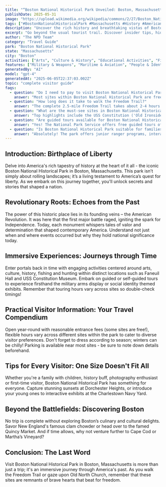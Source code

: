```yaml
---
title: "“Boston National Historical Park Unveiled: Boston, Massachusettss Natural Wonder”"
publishDate: 2025-05-31
image: "https://upload.wikimedia.org/wikipedia/commons/2/27/Boston_National_Historical_Park_Visitor_Center%2C_Boston_MA.jpg"
tags: ["#BostonNationalHistoricalPark #Massachusetts #History #AmericanRevolution #FamilyActivities #PhotographySpots #CulinaryDelights #Boston"]
description: "Uncover the rich history and breathtaking vistas of Boston National Historical Park in Boston, Massachusetts. This comprehensive guide is your key to a memor..."
excerpt: "Go beyond the usual tourist trail. Discover insider tips, hidden gems and practical advice for visiting Bostons historical marvel - The Boston National Historical Park."
author: "The NPD Team"
category: "Travel Guide"
park: "Boston National Historical Park"
state: "Massachusetts"
city: "Boston"
activities: ["Arts", "Culture & History", "Educational Activities", "Fishing & Hunting", "Guided & Self-Guided Tours"]
features: ["Military & Weapons", "Maritime & Aviation", "People & Identity", "U.S. Wars & Conflicts", "Cultural Heritage & Society", "Natural Features & Ecosystems"]
generatedBy: "AI"
model: "gpt-4"
generatedAt: "2025-06-05T22:37:03.002Z"
topic: "complete visitor guide"
faqs:
  - question: "Do I need to pay to visit Boston National Historical Park?"
    answer: "Most sites within Boston National Historical Park are free, including the Freedom Trail, Faneuil Hall, and most visitor centers. However, some sites like the Old South Meeting House, Old State House, and Paul Revere House charge admission fees ($6-12 for adults). The USS Constitution is free to tour."
  - question: "How long does it take to walk the Freedom Trail?"
    answer: "The complete 2.5-mile Freedom Trail takes about 2-4 hours to walk, depending on how much time you spend at each of the 16 historic sites. Many visitors choose to break it into sections over multiple days or focus on specific areas of interest. Guided tours typically last 90 minutes to 2 hours."
  - question: "What are the must-see sites in Boston National Historical Park?"
    answer: "Top highlights include the USS Constitution ('Old Ironsides'), Paul Revere House, Faneuil Hall, Old North Church, and Boston Common. The Freedom Trail connects all major sites, making it easy to visit multiple locations. Each site offers unique insights into Revolutionary War history."
  - question: "Are guided tours available for Boston National Historical Park?"
    answer: "Yes! The National Park Service offers free guided tours of various sites, typically during summer months. Private tour companies also provide paid walking tours, trolley tours, and themed experiences. Check the visitor center for current tour schedules and availability."
  - question: "Is Boston National Historical Park suitable for families with children?"
    answer: "Absolutely! The park offers junior ranger programs, interactive exhibits, and family-friendly tours. The Freedom Trail is easily walkable for children, and many sites feature engaging displays about colonial life and the Revolutionary War. Boston Common provides space for kids to run and play."
---
```


## Introduction: Birthplace of Liberty
Delve into America's rich tapestry of history at the heart of it all - the iconic Boston National Historical Park in Boston, Massachusetts. This park isn’t simply about rolling landscapes; it’s a living testament to America’s quest for liberty. As we embark on this journey together, you'll unlock secrets and stories that shaped a nation.

## Revolutionary Roots: Echoes from the Past
The power of this historic place lies in its founding veins – the American Revolution. It was here that the first major battle raged, igniting the spark for Independence. Today, each monument whispers tales of valor and determination that shaped contemporary America. Understand not just when and where events occurred but why they hold national significance today.

## Immersive Experiences: Journeys through Time
Enter portals back in time with engaging activities centered around arts, culture, history, fishing and hunting within distinct locations such as Faneuil Hall and USS Constitution Museum. Embark on guided or self-guided tours to experience firsthand the military arms display or social identity themed exhibits. Remember that touring hours vary across sites so double-check timings!

## Practical Visitor Information: Your Travel Compendium 
Open year-round with reasonable entrance fees (some sites are free!), flexible hours vary across different sites within the park to cater to diverse visitor preferences. Don't forget to dress according to season; winters can be chilly! Parking is available near most sites - be sure to note down details beforehand.

## Tips for Every Visitor: One Size Doesn't Fit All
Whether you're a family with children, history buff, photography enthusiast or first-time visitor, Boston National Historical Park has something for everyone. Capture stunning sunsets at Dorchester Heights, or introduce your young ones to interactive exhibits at the Charlestown Navy Yard.

## Beyond the Battlefields: Discovering Boston 
No trip is complete without exploring Boston’s culinary and cultural delights. Savor New England's famous clam chowder or head over to the famed Quincy Market. And if time allows, why not venture further to Cape Cod or Martha’s Vineyard?

## Conclusion: The Last Word
Visit Boston National Historical Park in Boston, Massachusetts is more than just a trip; it's an immersive journey through America's past. As you walk the Freedom Trail or gaze upon Old North Church, remember that these sites are remnants of brave hearts that beat for freedom.